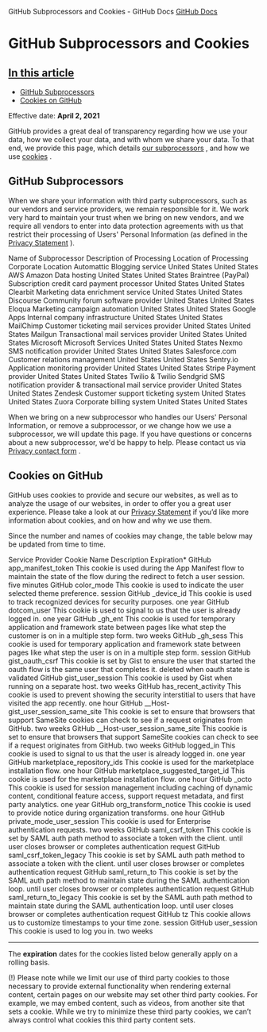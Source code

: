 GitHub Subprocessors and Cookies - GitHub Docs
[GitHub Docs](/en)

# GitHub Subprocessors and Cookies

## [In this article](/github/site-policy/github-subprocessors-and-cookies#in-this-article)
- [GitHub Subprocessors](#github-subprocessors)
- [Cookies on GitHub](#cookies-on-github)

Effective date:
**April 2, 2021**

GitHub provides a great deal of transparency regarding how we use your data, how we collect your data, and with whom we share your data. To that end, we provide this page, which details
[our subprocessors](#github-subprocessors)
, and how we use
[cookies](#cookies-on-github)
.

## GitHub Subprocessors

When we share your information with third party subprocessors, such as our vendors and service providers, we remain responsible for it. We work very hard to maintain your trust when we bring on new vendors, and we require all vendors to enter into data protection agreements with us that restrict their processing of Users' Personal Information (as defined in the
[Privacy Statement](/en/articles/github-privacy-statement)
).

Name of Subprocessor
Description of Processing
Location of Processing
Corporate Location
Automattic
Blogging service
United States
United States
AWS Amazon
Data hosting
United States
United States
Braintree (PayPal)
Subscription credit card payment processor
United States
United States
Clearbit
Marketing data enrichment service
United States
United States
Discourse
Community forum software provider
United States
United States
Eloqua
Marketing campaign automation
United States
United States
Google Apps
Internal company infrastructure
United States
United States
MailChimp
Customer ticketing mail services provider
United States
United States
Mailgun
Transactional mail services provider
United States
United States
Microsoft
Microsoft Services
United States
United States
Nexmo
SMS notification provider
United States
United States
Salesforce.com
Customer relations management
United States
United States
Sentry.io
Application monitoring provider
United States
United States
Stripe
Payment provider
United States
United States
Twilio &amp; Twilio Sendgrid
SMS notification provider &amp; transactional mail service provider
United States
United States
Zendesk
Customer support ticketing system
United States
United States
Zuora
Corporate billing system
United States
United States

When we bring on a new subprocessor who handles our Users' Personal Information, or remove a subprocessor, or we change how we use a subprocessor, we will update this page. If you have questions or concerns about a new subprocessor, we'd be happy to help. Please contact us via
[Privacy contact form](https://github.com/contact/privacy)
.

## Cookies on GitHub

GitHub uses cookies to provide and secure our websites, as well as to analyze the usage of our websites, in order to offer you a great user experience. Please take a look at our
[Privacy Statement](/en/github/site-policy/github-privacy-statement#our-use-of-cookies-and-tracking)
if you’d like more information about cookies, and on how and why we use them.

Since the number and names of cookies may change, the table below may be updated from time to time.

Service Provider
Cookie Name
Description
Expiration*
GitHub
app_manifest_token
This cookie is used during the App Manifest flow to maintain the state of the flow during the redirect to fetch a user session.
five minutes
GitHub
color_mode
This cookie is used to indicate the user selected theme preference.
session
GitHub
_device_id
This cookie is used to track recognized devices for security purposes.
one year
GitHub
dotcom_user
This cookie is used to signal to us that the user is already logged in.
one year
GitHub
_gh_ent
This cookie is used for temporary application and framework state between pages like what step the customer is on in a multiple step form.
two weeks
GitHub
_gh_sess
This cookie is used for temporary application and framework state between pages like what step the user is on in a multiple step form.
session
GitHub
gist_oauth_csrf
This cookie is set by Gist to ensure the user that started the oauth flow is the same user that completes it.
deleted when oauth state is validated
GitHub
gist_user_session
This cookie is used by Gist when running on a separate host.
two weeks
GitHub
has_recent_activity
This cookie is used to prevent showing the security interstitial to users that have visited the app recently.
one hour
GitHub
__Host-gist_user_session_same_site
This cookie is set to ensure that browsers that support SameSite cookies can check to see if a request originates from GitHub.
two weeks
GitHub
__Host-user_session_same_site
This cookie is set to ensure that browsers that support SameSite cookies can check to see if a request originates from GitHub.
two weeks
GitHub
logged_in
This cookie is used to signal to us that the user is already logged in.
one year
GitHub
marketplace_repository_ids
This cookie is used for the marketplace installation flow.
one hour
GitHub
marketplace_suggested_target_id
This cookie is used for the marketplace installation flow.
one hour
GitHub
_octo
This cookie is used for session management including caching of dynamic content, conditional feature access, support request metadata, and first party analytics.
one year
GitHub
org_transform_notice
This cookie is used to provide notice during organization transforms.
one hour
GitHub
private_mode_user_session
This cookie is used for Enterprise authentication requests.
two weeks
GitHub
saml_csrf_token
This cookie is set by SAML auth path method to associate a token with the client.
until user closes browser or completes authentication request
GitHub
saml_csrf_token_legacy
This cookie is set by SAML auth path method to associate a token with the client.
until user closes browser or completes authentication request
GitHub
saml_return_to
This cookie is set by the SAML auth path method to maintain state during the SAML authentication loop.
until user closes browser or completes authentication request
GitHub
saml_return_to_legacy
This cookie is set by the SAML auth path method to maintain state during the SAML authentication loop.
until user closes browser or completes authentication request
GitHub
tz
This cookie allows us to customize timestamps to your time zone.
session
GitHub
user_session
This cookie is used to log you in.
two weeks

***
The
**expiration**
dates for the cookies listed below generally apply on a rolling basis.

(!) Please note while we limit our use of third party cookies to those necessary to provide external functionality when rendering external content, certain pages on our website may set other third party cookies. For example, we may embed content, such as videos, from another site that sets a cookie. While we try to minimize these third party cookies, we can’t always control what cookies this third party content sets.
